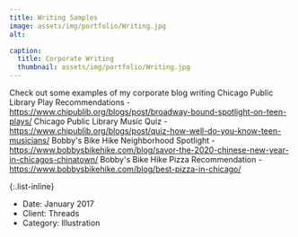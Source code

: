 ```yaml
---
title: Writing Samples
image: assets/img/portfolio/Writing.jpg
alt:

caption:
  title: Corporate Writing
  thumbnail: assets/img/portfolio/Writing.jpg
---
```

Check out some examples of my corporate blog writing
Chicago Public Library Play Recommendations - https://www.chipublib.org/blogs/post/broadway-bound-spotlight-on-teen-plays/
Chicago Public Library Music Quiz - https://www.chipublib.org/blogs/post/quiz-how-well-do-you-know-teen-musicians/
Bobby's Bike Hike Neighborhood Spotlight - https://www.bobbysbikehike.com/blog/savor-the-2020-chinese-new-year-in-chicagos-chinatown/
Bobby's Bike Hike Pizza Recommendation - https://www.bobbysbikehike.com/blog/best-pizza-in-chicago/

{:.list-inline}
- Date: January 2017
- Client: Threads
- Category: Illustration

